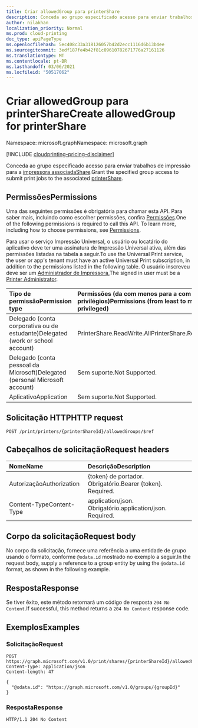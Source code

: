 ```yaml
---
title: Criar allowedGroup para printerShare
description: Conceda ao grupo especificado acesso para enviar trabalhos de impressão à impressora associada.
author: nilakhan
localization_priority: Normal
ms.prod: cloud-printing
doc_type: apiPageType
ms.openlocfilehash: 5ec408c33a318126057b42d2ecc1116d6b13b4ee
ms.sourcegitcommit: 3edf187fe4b42f81c09610782671776a27161126
ms.translationtype: MT
ms.contentlocale: pt-BR
ms.lasthandoff: 03/06/2021
ms.locfileid: "50517062"
---
```

# <a name="create-allowedgroup-for-printershare"></a><span data-ttu-id="162c2-103">Criar allowedGroup para printerShare</span><span class="sxs-lookup"><span data-stu-id="162c2-103">Create allowedGroup for printerShare</span></span>
<span data-ttu-id="162c2-104">Namespace: microsoft.graph</span><span class="sxs-lookup"><span data-stu-id="162c2-104">Namespace: microsoft.graph</span></span>

[!INCLUDE [cloudprinting-pricing-disclaimer](../../includes/cloudprinting-pricing-disclaimer.md)]

<span data-ttu-id="162c2-105">Conceda ao grupo especificado acesso para enviar trabalhos de impressão para a [impressora associadaShare](../resources/printershare.md).</span><span class="sxs-lookup"><span data-stu-id="162c2-105">Grant the specified group access to submit print jobs to the associated [printerShare](../resources/printershare.md).</span></span>

## <a name="permissions"></a><span data-ttu-id="162c2-106">Permissões</span><span class="sxs-lookup"><span data-stu-id="162c2-106">Permissions</span></span>
<span data-ttu-id="162c2-p101">Uma das seguintes permissões é obrigatória para chamar esta API. Para saber mais, incluindo como escolher permissões, confira [Permissões](/graph/permissions-reference).</span><span class="sxs-lookup"><span data-stu-id="162c2-p101">One of the following permissions is required to call this API. To learn more, including how to choose permissions, see [Permissions](/graph/permissions-reference).</span></span>

<span data-ttu-id="162c2-109">Para usar o serviço Impressão Universal, o usuário ou locatário do aplicativo deve ter uma assinatura de Impressão Universal ativa, além das permissões listadas na tabela a seguir.</span><span class="sxs-lookup"><span data-stu-id="162c2-109">To use the Universal Print service, the user or app's tenant must have an active Universal Print subscription, in addition to the permissions listed in the following table.</span></span> <span data-ttu-id="162c2-110">O usuário inscreveu deve ser um [Administrador de Impressora.](/azure/active-directory/users-groups-roles/directory-assign-admin-roles#printer-administrator)</span><span class="sxs-lookup"><span data-stu-id="162c2-110">The signed in user must be a [Printer Administrator](/azure/active-directory/users-groups-roles/directory-assign-admin-roles#printer-administrator).</span></span>

|<span data-ttu-id="162c2-111">Tipo de permissão</span><span class="sxs-lookup"><span data-stu-id="162c2-111">Permission type</span></span> | <span data-ttu-id="162c2-112">Permissões (da com menos para a com mais privilégios)</span><span class="sxs-lookup"><span data-stu-id="162c2-112">Permissions (from least to most privileged)</span></span> |
|:---------------|:--------------------------------------------|
|<span data-ttu-id="162c2-113">Delegado (conta corporativa ou de estudante)</span><span class="sxs-lookup"><span data-stu-id="162c2-113">Delegated (work or school account)</span></span>| <span data-ttu-id="162c2-114">PrinterShare.ReadWrite.All</span><span class="sxs-lookup"><span data-stu-id="162c2-114">PrinterShare.ReadWrite.All</span></span> |
|<span data-ttu-id="162c2-115">Delegado (conta pessoal da Microsoft)</span><span class="sxs-lookup"><span data-stu-id="162c2-115">Delegated (personal Microsoft account)</span></span>|<span data-ttu-id="162c2-116">Sem suporte.</span><span class="sxs-lookup"><span data-stu-id="162c2-116">Not Supported.</span></span>|
|<span data-ttu-id="162c2-117">Aplicativo</span><span class="sxs-lookup"><span data-stu-id="162c2-117">Application</span></span>|<span data-ttu-id="162c2-118">Sem suporte.</span><span class="sxs-lookup"><span data-stu-id="162c2-118">Not Supported.</span></span>|

## <a name="http-request"></a><span data-ttu-id="162c2-119">Solicitação HTTP</span><span class="sxs-lookup"><span data-stu-id="162c2-119">HTTP request</span></span>

<!-- {
  "blockType": "ignored"
}
-->
``` http
POST /print/printers/{printerShareId}/allowedGroups/$ref
```

## <a name="request-headers"></a><span data-ttu-id="162c2-120">Cabeçalhos de solicitação</span><span class="sxs-lookup"><span data-stu-id="162c2-120">Request headers</span></span>
|<span data-ttu-id="162c2-121">Nome</span><span class="sxs-lookup"><span data-stu-id="162c2-121">Name</span></span>|<span data-ttu-id="162c2-122">Descrição</span><span class="sxs-lookup"><span data-stu-id="162c2-122">Description</span></span>|
|:---|:---|
|<span data-ttu-id="162c2-123">Autorização</span><span class="sxs-lookup"><span data-stu-id="162c2-123">Authorization</span></span>|<span data-ttu-id="162c2-p103">{token} de portador. Obrigatório.</span><span class="sxs-lookup"><span data-stu-id="162c2-p103">Bearer {token}. Required.</span></span>|
|<span data-ttu-id="162c2-126">Content-Type</span><span class="sxs-lookup"><span data-stu-id="162c2-126">Content-Type</span></span>|<span data-ttu-id="162c2-p104">application/json. Obrigatório.</span><span class="sxs-lookup"><span data-stu-id="162c2-p104">application/json. Required.</span></span>|

## <a name="request-body"></a><span data-ttu-id="162c2-129">Corpo da solicitação</span><span class="sxs-lookup"><span data-stu-id="162c2-129">Request body</span></span>
<span data-ttu-id="162c2-130">No corpo da solicitação, fornece uma referência a uma entidade de grupo usando o formato, conforme `@odata.id` mostrado no exemplo a seguir.</span><span class="sxs-lookup"><span data-stu-id="162c2-130">In the request body, supply a reference to a group entity by using the `@odata.id` format, as shown in the following example.</span></span>

## <a name="response"></a><span data-ttu-id="162c2-131">Resposta</span><span class="sxs-lookup"><span data-stu-id="162c2-131">Response</span></span>

<span data-ttu-id="162c2-132">Se tiver êxito, este método retornará um código de resposta `204 No Content`.</span><span class="sxs-lookup"><span data-stu-id="162c2-132">If successful, this method returns a `204 No Content` response code.</span></span>

## <a name="examples"></a><span data-ttu-id="162c2-133">Exemplos</span><span class="sxs-lookup"><span data-stu-id="162c2-133">Examples</span></span>

### <a name="request"></a><span data-ttu-id="162c2-134">Solicitação</span><span class="sxs-lookup"><span data-stu-id="162c2-134">Request</span></span>
<!-- {
  "blockType": "request",
  "name": "create_group_from_"
}
-->
``` http
POST https://graph.microsoft.com/v1.0/print/shares/{printerShareId}/allowedGroups/$ref
Content-Type: application/json
Content-length: 47

{
  "@odata.id": "https://graph.microsoft.com/v1.0/groups/{groupId}"
}
```


### <a name="response"></a><span data-ttu-id="162c2-135">Resposta</span><span class="sxs-lookup"><span data-stu-id="162c2-135">Response</span></span>
<!-- {
  "blockType": "response",
  "truncated": true,
  "@odata.type": "microsoft.graph.group"
}
-->
``` http
HTTP/1.1 204 No Content
```

